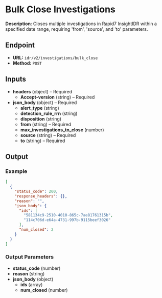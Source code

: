 # Bulk Close Investigations

**Description**: Closes multiple investigations in Rapid7 InsightIDR within a specified date range, requiring 'from', 'source', and 'to' parameters.

## Endpoint

- **URL:** `idr/v2/investigations/bulk_close`
- **Method:** `POST`
## Inputs

- **headers** (object) – Required
  - **Accept-version** (string) – Required
- **json_body** (object) – Required
  - **alert_type** (string)
  - **detection_rule_rrn** (string)
  - **disposition** (string)
  - **from** (string) – Required
  - **max_investigations_to_close** (number)
  - **source** (string) – Required
  - **to** (string) – Required
## Output

### Example

```json
[
  {
    "status_code": 200,
    "response_headers": {},
    "reason": "",
    "json_body": {
      "ids": [
        "581134c9-2510-4010-865c-7ae81761315b",
        "114c706d-e64a-4731-997b-9115beef3026"
      ],
      "num_closed": 2
    }
  }
]
```
### Output Parameters

- **status_code** (number)
- **reason** (string)
- **json_body** (object)
  - **ids** (array)
  - **num_closed** (number)